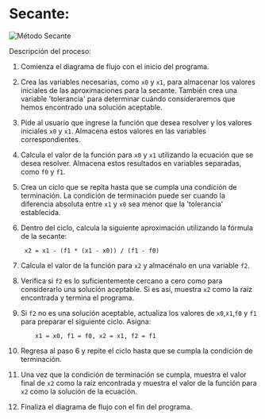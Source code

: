 # Secante:

![Método Secante](imagenes/metodo5.png)

Descripción del proceso:
1. Comienza el diagrama de flujo con el inicio del programa.
2. Crea las variables necesarias, como `x0` y `x1`, para almacenar los valores iniciales de las aproximaciones para la secante. También crea una variable 'tolerancia' para determinar cuándo consideraremos que hemos encontrado una solución aceptable.
3. Pide al usuario que ingrese la función que desea resolver y los valores iniciales `x0` y `x1`. Almacena estos valores en las variables correspondientes.
4. Calcula el valor de la función para `x0` y `x1` utilizando la ecuación que se desea resolver. Almacena estos resultados en variables separadas, como `f0` y `f1`.
5. Crea un ciclo que se repita hasta que se cumpla una condición de terminación. La condición de terminación puede ser cuando la diferencia absoluta entre `x1` y `x0` sea menor que la 'tolerancia' establecida.
6. Dentro del ciclo, calcula la siguiente aproximación utilizando la fórmula de la secante:

        x2 = x1 - (f1 * (x1 - x0)) / (f1 - f0)

7. Calcula el valor de la función para `x2` y almacénalo en una variable `f2`.
8. Verifica si `f2` es lo suficientemente cercano a cero como para considerarlo una solución aceptable. Si es así, muestra `x2` como la raíz encontrada y termina el programa.
9. Si `f2` no es una solución aceptable, actualiza los valores de `x0`,`x1`,`f0` y `f1` para preparar el siguiente ciclo. Asigna: 

           x1 = x0, f1 = f0, x2 = x1, f2 = f1

10. Regresa al paso 6 y repite el ciclo hasta que se cumpla la condición de terminación.
11. Una vez que la condición de terminación se cumpla, muestra el valor final de `x2` como la raíz encontrada y muestra el valor de la función para `x2` como la solución de la ecuación.
12. Finaliza el diagrama de flujo con el fin del programa.
